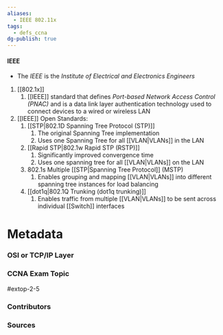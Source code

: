 ```yaml
---
aliases:
  - IEEE 802.11x
tags:
  - defs_ccna
dg-publish: true
---
```

#### IEEE
- The *IEEE* is the *Institute of Electrical and Electronics Engineers*
1. [[802.1x]]
	1.  [[IEEE]] standard that defines *Port-based Network Access Control (PNAC)* and is a data link layer authentication technology used to connect devices to a wired or wireless LAN
1. [[IEEE]] Open Standards:
	1.  [[STP|802.1D Spanning Tree Protocol (STP)]]
		1.  The original Spanning Tree implementation
		1.  Uses one Spanning Tree for all [[VLAN|VLANs]] in the LAN
	2.  [[Rapid STP|802.1w Rapid STP (RSTP)]]
		1.  Significantly improved convergence time
		2.  Uses one spanning tree for all [[VLAN|VLANs]] on the LAN
	3.  802.1s Multiple [[STP|Spanning Tree Protocol]] (MSTP)
		1.  Enables grouping and mapping [[VLAN|VLANs]] into different spanning tree instances for load balancing
	4. [[dot1q|802.1Q Trunking (dot1q trunking)]]
		1.  Enables traffic from multiple [[VLAN|VLANs]] to be sent across individual [[Switch]] interfaces

# Metadata
### OSI or TCP/IP Layer

### CCNA Exam Topic
#extop-2-5 
### Contributors

### Sources

